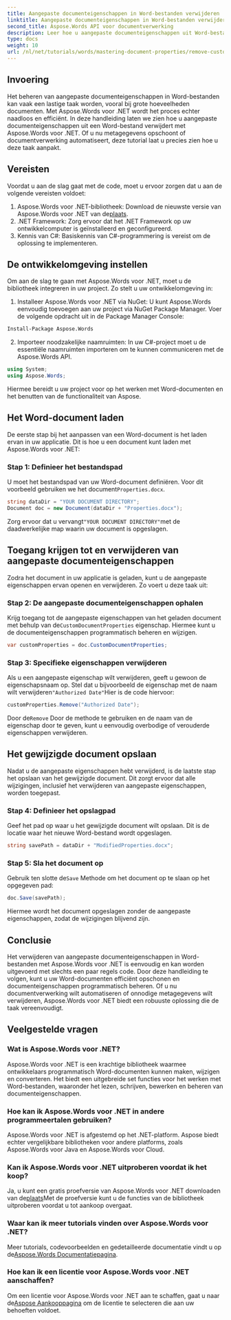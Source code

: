 ```yaml
---
title: Aangepaste documenteigenschappen in Word-bestanden verwijderen
linktitle: Aangepaste documenteigenschappen in Word-bestanden verwijderen
second_title: Aspose.Words API voor documentverwerking
description: Leer hoe u aangepaste documenteigenschappen uit Word-bestanden verwijdert met Aspose.Words voor .NET. Deze gedetailleerde handleiding biedt stapsgewijze instructies om documentmetadata efficiënt op te schonen, wat tijd bespaart bij documentbeheer en automatisering.
type: docs
weight: 10
url: /nl/net/tutorials/words/mastering-document-properties/remove-custom-document-properties-in-word-files/
---
```

## Invoering

Het beheren van aangepaste documenteigenschappen in Word-bestanden kan vaak een lastige taak worden, vooral bij grote hoeveelheden documenten. Met Aspose.Words voor .NET wordt het proces echter naadloos en efficiënt. In deze handleiding laten we zien hoe u aangepaste documenteigenschappen uit een Word-bestand verwijdert met Aspose.Words voor .NET. Of u nu metagegevens opschoont of documentverwerking automatiseert, deze tutorial laat u precies zien hoe u deze taak aanpakt.

## Vereisten

Voordat u aan de slag gaat met de code, moet u ervoor zorgen dat u aan de volgende vereisten voldoet:

1.  Aspose.Words voor .NET-bibliotheek: Download de nieuwste versie van Aspose.Words voor .NET van de[plaats](https://releases.aspose.com/words/net/).
2. .NET Framework: Zorg ervoor dat het .NET Framework op uw ontwikkelcomputer is geïnstalleerd en geconfigureerd.
3. Kennis van C#: Basiskennis van C#-programmering is vereist om de oplossing te implementeren.

## De ontwikkelomgeving instellen

Om aan de slag te gaan met Aspose.Words voor .NET, moet u de bibliotheek integreren in uw project. Zo stelt u uw ontwikkelomgeving in:

1. Installeer Aspose.Words voor .NET via NuGet:
   U kunt Aspose.Words eenvoudig toevoegen aan uw project via NuGet Package Manager. Voer de volgende opdracht uit in de Package Manager Console:

```bash
Install-Package Aspose.Words
```

2. Importeer noodzakelijke naamruimten:
   In uw C#-project moet u de essentiële naamruimten importeren om te kunnen communiceren met de Aspose.Words API.
   
```csharp
using System;
using Aspose.Words;
```

Hiermee bereidt u uw project voor op het werken met Word-documenten en het benutten van de functionaliteit van Aspose.

## Het Word-document laden

De eerste stap bij het aanpassen van een Word-document is het laden ervan in uw applicatie. Dit is hoe u een document kunt laden met Aspose.Words voor .NET:

### Stap 1: Definieer het bestandspad

 U moet het bestandspad van uw Word-document definiëren. Voor dit voorbeeld gebruiken we het document`Properties.docx`.

```csharp
string dataDir = "YOUR DOCUMENT DIRECTORY";
Document doc = new Document(dataDir + "Properties.docx");
```

 Zorg ervoor dat u vervangt`"YOUR DOCUMENT DIRECTORY"`met de daadwerkelijke map waarin uw document is opgeslagen.

## Toegang krijgen tot en verwijderen van aangepaste documenteigenschappen

Zodra het document in uw applicatie is geladen, kunt u de aangepaste eigenschappen ervan openen en verwijderen. Zo voert u deze taak uit:

### Stap 2: De aangepaste documenteigenschappen ophalen

 Krijg toegang tot de aangepaste eigenschappen van het geladen document met behulp van de`CustomDocumentProperties` eigenschap. Hiermee kunt u de documenteigenschappen programmatisch beheren en wijzigen.

```csharp
var customProperties = doc.CustomDocumentProperties;
```

### Stap 3: Specifieke eigenschappen verwijderen

 Als u een aangepaste eigenschap wilt verwijderen, geeft u gewoon de eigenschapsnaam op. Stel dat u bijvoorbeeld de eigenschap met de naam wilt verwijderen`"Authorized Date"`Hier is de code hiervoor:

```csharp
customProperties.Remove("Authorized Date");
```

 Door de`Remove` Door de methode te gebruiken en de naam van de eigenschap door te geven, kunt u eenvoudig overbodige of verouderde eigenschappen verwijderen.

## Het gewijzigde document opslaan

Nadat u de aangepaste eigenschappen hebt verwijderd, is de laatste stap het opslaan van het gewijzigde document. Dit zorgt ervoor dat alle wijzigingen, inclusief het verwijderen van aangepaste eigenschappen, worden toegepast.

### Stap 4: Definieer het opslagpad

Geef het pad op waar u het gewijzigde document wilt opslaan. Dit is de locatie waar het nieuwe Word-bestand wordt opgeslagen.

```csharp
string savePath = dataDir + "ModifiedProperties.docx";
```

### Stap 5: Sla het document op

 Gebruik ten slotte de`Save` Methode om het document op te slaan op het opgegeven pad:

```csharp
doc.Save(savePath);
```

Hiermee wordt het document opgeslagen zonder de aangepaste eigenschappen, zodat de wijzigingen blijvend zijn.

## Conclusie

Het verwijderen van aangepaste documenteigenschappen in Word-bestanden met Aspose.Words voor .NET is eenvoudig en kan worden uitgevoerd met slechts een paar regels code. Door deze handleiding te volgen, kunt u uw Word-documenten efficiënt opschonen en documenteigenschappen programmatisch beheren. Of u nu documentverwerking wilt automatiseren of onnodige metagegevens wilt verwijderen, Aspose.Words voor .NET biedt een robuuste oplossing die de taak vereenvoudigt.

## Veelgestelde vragen

### Wat is Aspose.Words voor .NET?

Aspose.Words voor .NET is een krachtige bibliotheek waarmee ontwikkelaars programmatisch Word-documenten kunnen maken, wijzigen en converteren. Het biedt een uitgebreide set functies voor het werken met Word-bestanden, waaronder het lezen, schrijven, bewerken en beheren van documenteigenschappen.

### Hoe kan ik Aspose.Words voor .NET in andere programmeertalen gebruiken?

Aspose.Words voor .NET is afgestemd op het .NET-platform. Aspose biedt echter vergelijkbare bibliotheken voor andere platforms, zoals Aspose.Words voor Java en Aspose.Words voor Cloud.

### Kan ik Aspose.Words voor .NET uitproberen voordat ik het koop?

 Ja, u kunt een gratis proefversie van Aspose.Words voor .NET downloaden van de[plaats](https://releases.aspose.com/)Met de proefversie kunt u de functies van de bibliotheek uitproberen voordat u tot aankoop overgaat.

### Waar kan ik meer tutorials vinden over Aspose.Words voor .NET?

 Meer tutorials, codevoorbeelden en gedetailleerde documentatie vindt u op de[Aspose.Words Documentatiepagina](https://reference.aspose.com/words/net/).

### Hoe kan ik een licentie voor Aspose.Words voor .NET aanschaffen?

Om een licentie voor Aspose.Words voor .NET aan te schaffen, gaat u naar de[Aspose Aankooppagina](https://purchase.aspose.com/buy) om de licentie te selecteren die aan uw behoeften voldoet.